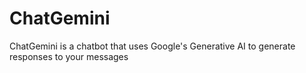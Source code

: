 # ChatGemini
ChatGemini is a chatbot that uses Google's Generative AI to generate responses to your messages
